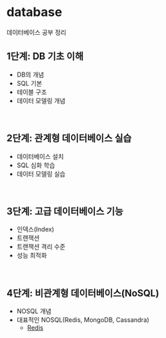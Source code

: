 # database
데이터베이스 공부 정리

## 1단계: DB 기초 이해
- DB의 개념
- SQL 기본
- 테이블 구조
- 데이터 모델링 개념
<br>

## 2단계: 관계형 데이터베이스 실습
- 데이터베이스 설치
- SQL 심화 학습
- 데이터 모델링 실습
<br>

## 3단계: 고급 데이터베이스 기능
- 인덱스(Index)
- 트랜잭션
- 트랜잭션 격리 수준
- 성능 최적화
<br>

## 4단계: 비관계형 데이터베이스(NoSQL)
- NOSQL 개념
- 대표적인 NOSQL(Redis, MongoDB, Cassandra)
  - [Redis](https://github.com/Han00903/database/blob/main/Redis%20%EC%A0%95%EB%A6%AC)
